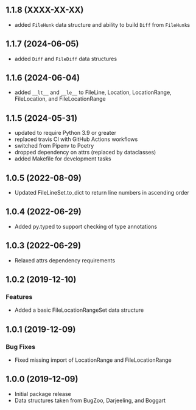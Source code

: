 ## 1.1.8 (XXXX-XX-XX)

* added `FileHunk` data structure and ability to build `Diff` from `FileHunk`s

## 1.1.7 (2024-06-05)

* added `Diff` and `FileDiff` data structures

## 1.1.6 (2024-06-04)

* added `__lt__` and `__le__` to FileLine, Location, LocationRange, FileLocation, and FileLocationRange

## 1.1.5 (2024-05-31)

* updated to require Python 3.9 or greater
* replaced travis CI with GitHub Actions workflows
* switched from Pipenv to Poetry
* dropped dependency on attrs (replaced by dataclasses)
* added Makefile for development tasks

## 1.0.5 (2022-08-09)

* Updated FileLineSet.to_dict to return line numbers in ascending order

## 1.0.4 (2022-06-29)

* Added py.typed to support checking of type annotations

## 1.0.3 (2022-06-29)

* Relaxed attrs dependency requirements

## 1.0.2 (2019-12-10)

### Features

* Added a basic FileLocationRangeSet data structure

## 1.0.1 (2019-12-09)

### Bug Fixes

* Fixed missing import of LocationRange and FileLocationRange

## 1.0.0 (2019-12-09)

* Initial package release
* Data structures taken from BugZoo, Darjeeling, and Boggart
